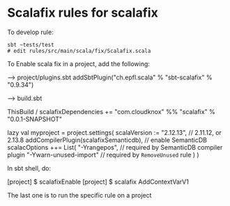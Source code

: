 # Scalafix rules for scalafix

To develop rule:
```
sbt ~tests/test
# edit rules/src/main/scala/fix/Scalafix.scala
```
To Enable scala fix in a project, add the following:

--> project/plugins.sbt 
addSbtPlugin("ch.epfl.scala" % "sbt-scalafix" % "0.9.34")

--> build.sbt

ThisBuild / scalafixDependencies +=
"com.cloudknox" %% "scalafix" % "0.0.1-SNAPSHOT"

lazy val myproject = project.settings(
scalaVersion := "2.12.13", // 2.11.12, or 2.13.8
addCompilerPlugin(scalafixSemanticdb), // enable SemanticDB
scalacOptions ++= List(
"-Yrangepos",          // required by SemanticDB compiler plugin
"-Ywarn-unused-import" // required by `RemoveUnused` rule
)
)

In sbt shell, do: 

[project] $ scalafixEnable
[project] $ scalafix AddContextVarV1

The last one is to run the specific rule on a project
